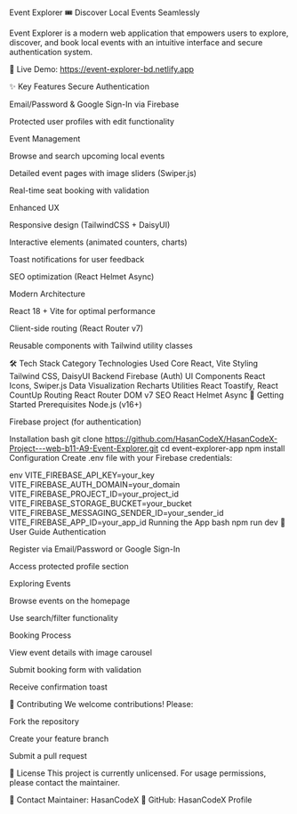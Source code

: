 Event Explorer 🎟️
Discover Local Events Seamlessly

Event Explorer is a modern web application that empowers users to explore, discover, and book local events with an intuitive interface and secure authentication system.

🔗 Live Demo: https://event-explorer-bd.netlify.app

✨ Key Features
Secure Authentication

Email/Password & Google Sign-In via Firebase

Protected user profiles with edit functionality

Event Management

Browse and search upcoming local events

Detailed event pages with image sliders (Swiper.js)

Real-time seat booking with validation

Enhanced UX

Responsive design (TailwindCSS + DaisyUI)

Interactive elements (animated counters, charts)

Toast notifications for user feedback

SEO optimization (React Helmet Async)

Modern Architecture

React 18 + Vite for optimal performance

Client-side routing (React Router v7)

Reusable components with Tailwind utility classes

🛠 Tech Stack
Category	Technologies Used
Core	React, Vite
Styling	Tailwind CSS, DaisyUI
Backend	Firebase (Auth)
UI Components	React Icons, Swiper.js
Data Visualization	Recharts
Utilities	React Toastify, React CountUp
Routing	React Router DOM v7
SEO	React Helmet Async
🚀 Getting Started
Prerequisites
Node.js (v16+)

Firebase project (for authentication)

Installation
bash
git clone https://github.com/HasanCodeX/HasanCodeX-Project---web-b11-A9-Event-Explorer.git
cd event-explorer-app
npm install
Configuration
Create .env file with your Firebase credentials:

env
VITE_FIREBASE_API_KEY=your_key
VITE_FIREBASE_AUTH_DOMAIN=your_domain
VITE_FIREBASE_PROJECT_ID=your_project_id
VITE_FIREBASE_STORAGE_BUCKET=your_bucket
VITE_FIREBASE_MESSAGING_SENDER_ID=your_sender_id
VITE_FIREBASE_APP_ID=your_app_id
Running the App
bash
npm run dev
📖 User Guide
Authentication

Register via Email/Password or Google Sign-In

Access protected profile section

Exploring Events

Browse events on the homepage

Use search/filter functionality

Booking Process

View event details with image carousel

Submit booking form with validation

Receive confirmation toast

🤝 Contributing
We welcome contributions! Please:

Fork the repository

Create your feature branch

Submit a pull request

📄 License
This project is currently unlicensed. For usage permissions, please contact the maintainer.

📧 Contact
Maintainer: HasanCodeX
🔗 GitHub: HasanCodeX Profile

